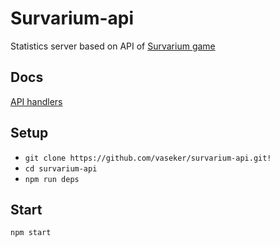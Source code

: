 # Survarium-api

Statistics server based on API of [Survarium game](http://survarium.com)

## Docs
[API handlers](http://vaseker.github.io/survarium-api/docs/global.html)

## Setup
* `git clone https://github.com/vaseker/survarium-api.git!`
* `cd survarium-api`
* `npm run deps`

## Start
`npm start`
